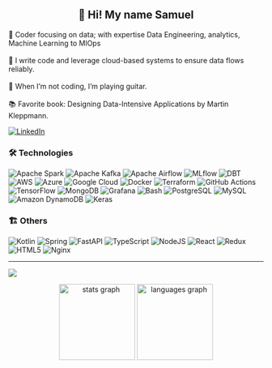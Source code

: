 <h2 align="center">💫 Hi! My name Samuel</h2>

🌱 Coder focusing on data; with expertise Data Engineering, analytics, Machine Learning to MlOps<br><br>🚀 I write code and leverage cloud-based systems to ensure data flows reliably.<br><br>🎸 When I’m not coding, I’m playing guitar.<br><br>📚 Favorite book: Designing Data-Intensive Applications by Martin Kleppmann.

[![LinkedIn](https://img.shields.io/badge/LinkedIn-%230077B5.svg?logo=linkedin&logoColor=white)](https://linkedin.com/in/https://www.linkedin.com/in/samuel-konzi-439a8914a/) 
### 🛠️ Technologies  
![Apache Spark](https://img.shields.io/badge/Apache%20Spark-FDEE21?style=flat&logo=apachespark&logoColor=black)  ![Apache Kafka](https://img.shields.io/badge/Apache%20Kafka-000?style=flat&logo=apachekafka)  ![Apache Airflow](https://img.shields.io/badge/Apache%20Airflow-017CEE?style=flat&logo=Apache%20Airflow&logoColor=white)  ![MLflow](https://img.shields.io/badge/mlflow-%23d9ead3.svg?style=flat&logo=numpy&logoColor=blue)  ![DBT](https://img.shields.io/badge/DBT-FF694B?style=flat&logo=dbt&logoColor=white)  ![AWS](https://img.shields.io/badge/AWS-%23FF9900.svg?style=flat&logo=amazon-aws&logoColor=white)  ![Azure](https://img.shields.io/badge/Azure-%230072C6.svg?style=flat&logo=microsoftazure&logoColor=white)  ![Google Cloud](https://img.shields.io/badge/GoogleCloud-%234285F4.svg?style=flat&logo=google-cloud&logoColor=white)  ![Docker](https://img.shields.io/badge/docker-%230db7ed.svg?style=flat&logo=docker&logoColor=white)  ![Terraform](https://img.shields.io/badge/terraform-%235835CC.svg?style=flat&logo=terraform&logoColor=white)  ![GitHub Actions](https://img.shields.io/badge/github%20actions-%232671E5.svg?style=flat&logo=githubactions&logoColor=white)  ![TensorFlow](https://img.shields.io/badge/TensorFlow-%23FF6F00.svg?style=flat&logo=TensorFlow&logoColor=white) ![MongoDB](https://img.shields.io/badge/MongoDB-%234ea94b.svg?style=flat&logo=mongodb&logoColor=white)  ![Grafana](https://img.shields.io/badge/grafana-%23F46800.svg?style=flat&logo=grafana&logoColor=white) ![Bash](https://img.shields.io/badge/bash-%23121011.svg?style=flat&logo=gnu-bash&logoColor=white) ![PostgreSQL](https://img.shields.io/badge/PostgreSQL-%23316192.svg?style=flat&logo=postgresql&logoColor=white)  ![MySQL](https://img.shields.io/badge/MySQL-%234479A1.svg?style=flat&logo=mysql&logoColor=white)  ![Amazon DynamoDB](https://img.shields.io/badge/Amazon%20DynamoDB-4053D6?style=flat&logo=Amazon%20DynamoDB&logoColor=white)   ![Keras](https://img.shields.io/badge/Keras-%23D00000.svg?style=flat&logo=Keras&logoColor=white)  

### 🏗️ Others 
![Kotlin](https://img.shields.io/badge/kotlin-%237F52FF.svg?style=flat&logo=kotlin&logoColor=white)  ![Spring](https://img.shields.io/badge/spring-%236DB33F.svg?style=flat&logo=spring&logoColor=white)  ![FastAPI](https://img.shields.io/badge/FastAPI-005571?style=flat&logo=fastapi)  ![TypeScript](https://img.shields.io/badge/typescript-%23007ACC.svg?style=flat&logo=typescript&logoColor=white)  ![NodeJS](https://img.shields.io/badge/node.js-6DA55F?style=flat&logo=node.js&logoColor=white)  ![React](https://img.shields.io/badge/react-%2320232a.svg?style=flat&logo=react&logoColor=%2361DAFB)  ![Redux](https://img.shields.io/badge/redux-%23593d88.svg?style=flat&logo=redux&logoColor=white) 
![HTML5](https://img.shields.io/badge/html5-%23E34F26.svg?style=flat&logo=html5&logoColor=white)  ![Nginx](https://img.shields.io/badge/nginx-%23009639.svg?style=flat&logo=nginx&logoColor=white) 



---
[![](https://visitcount.itsvg.in/api?id=Konzisam&icon=0&color=0)](https://visitcount.itsvg.in)

<!-- Proudly created with GPRM ( https://gprm.itsvg.in ) -->

<div align="center">
  <img src="https://github-readme-stats.vercel.app/api?username=Konzisam&hide_title=false&hide_rank=false&show_icons=true&include_all_commits=true&count_private=true&disable_animations=false&theme=gruvbox&locale=en&hide_border=false" height="150" alt="stats graph"  />
  <img src="https://github-readme-stats.vercel.app/api/top-langs?username=Konzisam&locale=en&hide_title=false&layout=compact&card_width=320&langs_count=6&theme=gruvbox&hide_border=false" height="150" alt="languages graph"  />
</div>




<!---
Konzisam/Konzisam is a ✨ special ✨ repository because its `README.md` (this file) appears on your GitHub profile.
You can click the Preview link to take a look at your changes.
--->
